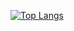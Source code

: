 [![Top Langs](https://github-readme-stats.vercel.app/api/top-langs/?username=filipevalentim&layout=compact)](https://github.com/anuraghazra/github-readme-stats)
